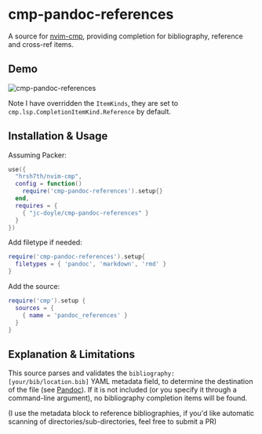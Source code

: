 # cmp-pandoc-references

A source for [nvim-cmp](https://github.com/hrsh7th/nvim-cmp), providing completion for bibliography, reference and cross-ref items.

## Demo
![cmp-pandoc-references](https://user-images.githubusercontent.com/59124867/134782887-33872ae0-a23e-4f5b-99cd-74c3b0e6f497.gif)

Note I have overridden the `ItemKinds`, they are set to `cmp.lsp.CompletionItemKind.Reference` by default.

## Installation & Usage

Assuming Packer:

``` lua
use({
  "hrsh7th/nvim-cmp",
  config = function()
    require('cmp-pandoc-references').setup{}
  end,
  requires = {
    { "jc-doyle/cmp-pandoc-references" }
  }
})
```

Add filetype if needed:

```lua
require('cmp-pandoc-references').setup{
  filetypes = { 'pandoc', 'markdown', 'rmd' }
}
```

Add the source:

``` lua
require('cmp').setup {
  sources = {
    { name = 'pandoc_references' }
  }
}
```

## Explanation & Limitations

This source parses and validates the `bibliography: [your/bib/location.bib]` YAML metadata field, to determine the destination of the file (see [Pandoc](https://pandoc.org/MANUAL.html#specifying-bibliographic-data)). If it is not included (or you specify it through a command-line argument), no bibliography completion items will be found.

(I use the metadata block to reference bibliographies, if you'd like automatic scanning of directories/sub-directories, feel free to submit a PR)



